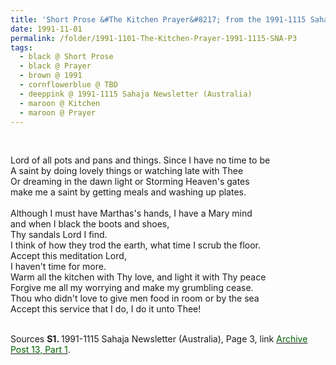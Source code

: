 ```yaml
---
title: 'Short Prose &#The Kitchen Prayer&#8217; from the 1991-1115 Sahaja Newsletter (Australia), Page 3'
date: 1991-11-01
permalink: /folder/1991-1101-The-Kitchen-Prayer-1991-1115-SNA-P3
tags:
  - black @ Short Prose
  - black @ Prayer
  - brown @ 1991
  - cornflowerblue @ TBD
  - deeppink @ 1991-1115 Sahaja Newsletter (Australia)
  - maroon @ Kitchen    
  - maroon @ Prayer
---
```


<br>

<p>
Lord of all pots and pans and things. Since I have no time to be<br>
A saint by doing lovely things or watching late with Thee<br>
Or dreaming in the dawn light or Storming Heaven's gates<br>
make me a saint by getting meals and washing up plates.<br>
<br>
Although I must have Marthas's hands, I have a Mary mind<br>
and when I black the boots and shoes,<br>
Thy sandals Lord I find.<br>
I think of how they trod the earth, what time I scrub the floor.<br>
Accept this meditation Lord,<br>
I haven't time for more.<br>
Warm all the kitchen with Thy love, and light it with Thy peace<br>
Forgive me all my worrying and make my grumbling cease.<br>
Thou who didn't love to give men food in room or by the sea<br>
Accept this service that I do, I do it unto Thee!
</p>

<br>

<wave-list>
<list-title color="DarkSeaGreen" width="40">Sources</list-title>
  <list-item color="BlanchedAlmond"  width="280"><b>S1. </b> 1991-1115 Sahaja Newsletter (Australia), Page 3, link <a href="https://seven-teams.github.io/archives/2023/0824-b"><font color="DarkGreen">Archive Post 13, Part 1</font></a>.</list-item>
</wave-list>